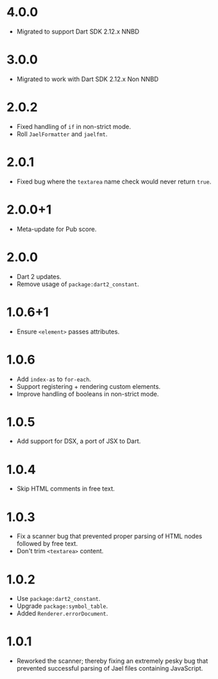 # 4.0.0
* Migrated to support Dart SDK 2.12.x NNBD

# 3.0.0
* Migrated to work with Dart SDK 2.12.x Non NNBD

# 2.0.2
* Fixed handling of `if` in non-strict mode.
* Roll `JaelFormatter` and `jaelfmt`.

# 2.0.1
* Fixed bug where the `textarea` name check would never return `true`.

# 2.0.0+1
* Meta-update for Pub score.

# 2.0.0
* Dart 2 updates.
* Remove usage of `package:dart2_constant`.

# 1.0.6+1
* Ensure `<element>` passes attributes.

# 1.0.6
* Add `index-as` to `for-each`.
* Support registering + rendering custom elements.
* Improve handling of booleans in non-strict mode.

# 1.0.5
* Add support for DSX, a port of JSX to Dart.

# 1.0.4
* Skip HTML comments in free text.

# 1.0.3
* Fix a scanner bug that prevented proper parsing of HTML nodes
followed by free text.
* Don't trim `<textarea>` content.

# 1.0.2
* Use `package:dart2_constant`.
* Upgrade `package:symbol_table`.
* Added `Renderer.errorDocument`.

# 1.0.1
* Reworked the scanner; thereby fixing an extremely pesky bug
that prevented successful parsing of Jael files containing
JavaScript.